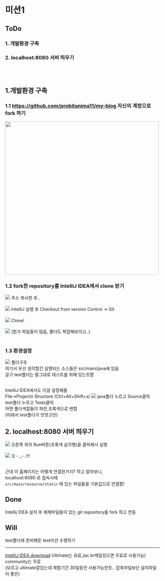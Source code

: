 미션1
=======

## ToDo
### 1. 개발환경 구축 
### 2. localhost:8080 서버 띄우기
<br><br>
## 1.개발환경 구축
### 1.1 https://github.com/probitanima11/my-blog 자신의 계정으로 fork 하기
<img src="https://github.com/butomop/studyLog/blob/master/0/0.PNG" width="500">

### 1.2 fork한 repository를 IntelliJ IDEA에서 clone 받기
<img src="https://github.com/butomop/studyLog/blob/master/0/1.PNG">
주소 복사한 후..<br><br>

<img src="https://github.com/butomop/studyLog/blob/master/0/2.png">
IntelliJ 실행 후 Checkout from version Control -> Git<br><br>

<img src="https://github.com/butomop/studyLog/blob/master/0/3.PNG">
Clone!<br><br>

<img src="https://github.com/butomop/studyLog/blob/master/0/4.png">
(뭔가 파일들이 많음, 폴더도 복잡해보이고..)<br><br>

### 1.3 환경설정
<img src="https://github.com/butomop/studyLog/blob/master/0/5.PNG">
폴더구조<br>
여기서 우선 생각할건 실행되는 소스들은 src/main/java에 있음<br>
글구 test폴더는 말그대로 테스트를 위해 있는듯함<br><br>

IntelliJ IDEA에서도 이걸 설정해줌<br>
File->Projecto Structure (Ctrl+Alt+Shift+s)
<img src="https://github.com/butomop/studyLog/blob/master/0/6.PNG">
java폴더 누르고 Source클릭<br>
test폴더 누르고 Tests클릭<br>
하면 폴더색깔들이 파란,초록색으로 변함<br>
(이래서 test폴더가 잇엇고만)

## 2. localhost:8080 서버 띄우기
<img src="https://github.com/butomop/studyLog/blob/master/0/7.PNG">
오른쪽 위의 Run버튼(초록색 삼각형)을 클릭해서 실행<br><br>

<img src="https://github.com/butomop/studyLog/blob/master/0/8.PNG">
오 - _-..!!!<br><br>

근데 이 홈페이지는 어떻게 연결된거지? 하고 알아보니,
<br>
localhost:8080 로 접속시에<br>
```src/main/resource/static``` 에 있는 파일들을 기본값으로 연결함!<br>

## Done
Intellij IDEA 설치 후 예제파일들이 있는 git repository를 fork 하고 연동<br>

## Will
test폴더에 준비해둔 test미션 수행하기



-----------
[IntelliJ IDEA download](https://www.jetbrains.com/idea/download/#section=windows)
Ultimate는 유료,(ac.kr메일있으면 무료로 사용가능) community는 무료<br>
(모르고 ultimate깔았는데 체험기간 30일동안 사용가능한듯.. 압축파일보단 설치파일이 좋은)<br>
